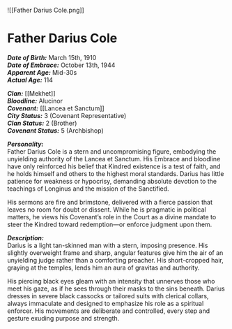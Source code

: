 ![[Father Darius Cole.png]]
# Father Darius Cole  
***Date of Birth:*** March 15th, 1910  
***Date of Embrace:*** October 13th, 1944  
***Apparent Age:*** Mid-30s  
***Actual Age:*** 114  

***Clan:*** [[Mekhet]]  
***Bloodline:*** Alucinor  
***Covenant:*** [[Lancea et Sanctum]]  
***City Status:*** 3 (Covenant Representative)  
***Clan Status:*** 2 (Brother)  
***Covenant Status:*** 5 (Archbishop)  

***Personality:***  
Father Darius Cole is a stern and uncompromising figure, embodying the unyielding authority of the Lancea et Sanctum. His Embrace and bloodline have only reinforced his belief that Kindred existence is a test of faith, and he holds himself and others to the highest moral standards. Darius has little patience for weakness or hypocrisy, demanding absolute devotion to the teachings of Longinus and the mission of the Sanctified.  

His sermons are fire and brimstone, delivered with a fierce passion that leaves no room for doubt or dissent. While he is pragmatic in political matters, he views his Covenant’s role in the Court as a divine mandate to steer the Kindred toward redemption—or enforce judgment upon them.  

***Description:***  
Darius is a light tan-skinned man with a stern, imposing presence. His slightly overweight frame and sharp, angular features give him the air of an unyielding judge rather than a comforting preacher. His short-cropped hair, graying at the temples, lends him an aura of gravitas and authority.  

His piercing black eyes gleam with an intensity that unnerves those who meet his gaze, as if he sees through their masks to the sins beneath. Darius dresses in severe black cassocks or tailored suits with clerical collars, always immaculate and designed to emphasize his role as a spiritual enforcer. His movements are deliberate and controlled, every step and gesture exuding purpose and strength.